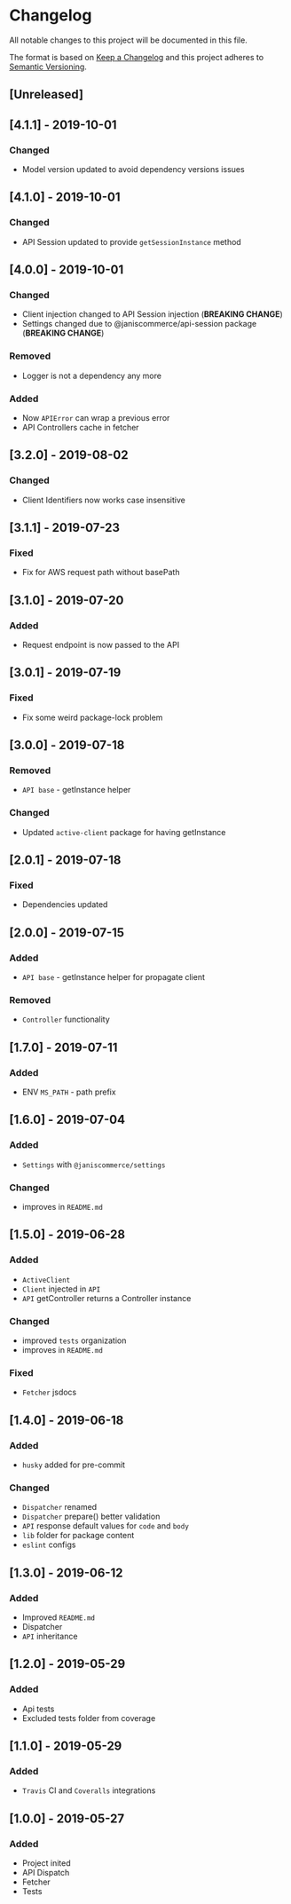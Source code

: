# Changelog
All notable changes to this project will be documented in this file.

The format is based on [Keep a Changelog](http://keepachangelog.com/en/1.0.0/)
and this project adheres to [Semantic Versioning](http://semver.org/spec/v2.0.0.html).

## [Unreleased]

## [4.1.1] - 2019-10-01
### Changed
- Model version updated to avoid dependency versions issues

## [4.1.0] - 2019-10-01
### Changed
- API Session updated to provide `getSessionInstance` method

## [4.0.0] - 2019-10-01
### Changed
- Client injection changed to API Session injection (**BREAKING CHANGE**)
- Settings changed due to @janiscommerce/api-session package (**BREAKING CHANGE**)

### Removed
- Logger is not a dependency any more

### Added
- Now `APIError` can wrap a previous error
- API Controllers cache in fetcher

## [3.2.0] - 2019-08-02
### Changed
- Client Identifiers now works case insensitive

## [3.1.1] - 2019-07-23
### Fixed
- Fix for AWS request path without basePath

## [3.1.0] - 2019-07-20
### Added
- Request endpoint is now passed to the API

## [3.0.1] - 2019-07-19
### Fixed
- Fix some weird package-lock problem

## [3.0.0] - 2019-07-18
### Removed
- `API base` - getInstance helper

### Changed
- Updated `active-client` package for having getInstance

## [2.0.1] - 2019-07-18
### Fixed
- Dependencies updated

## [2.0.0] - 2019-07-15
### Added
- `API base` - getInstance helper for propagate client

### Removed
- `Controller` functionality

## [1.7.0] - 2019-07-11
### Added
- ENV `MS_PATH` - path prefix

## [1.6.0] - 2019-07-04
### Added
- `Settings` with `@janiscommerce/settings`

### Changed
- improves in `README.md`

## [1.5.0] - 2019-06-28
### Added
- `ActiveClient`
- `Client` injected in `API`
- `API` getController returns a Controller instance

### Changed
- improved `tests` organization
- improves in `README.md`

### Fixed
- `Fetcher` jsdocs

## [1.4.0] - 2019-06-18
### Added
- `husky` added for pre-commit

### Changed
- `Dispatcher` renamed
- `Dispatcher` prepare() better validation
- `API` response default values for `code` and `body`
- `lib` folder for package content
- `eslint` configs

## [1.3.0] - 2019-06-12
### Added
- Improved `README.md`
- Dispatcher
- `API` inheritance

## [1.2.0] - 2019-05-29
### Added
- Api tests
- Excluded tests folder from coverage

## [1.1.0] - 2019-05-29
### Added
- `Travis` CI and `Coveralls` integrations

## [1.0.0] - 2019-05-27
### Added
- Project inited
- API Dispatch
- Fetcher
- Tests
